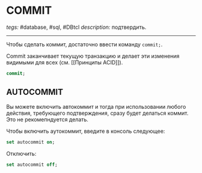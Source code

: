 # COMMIT
*tegs:* #database, #sql, #DBtcl 
*description:* подтвердить.

---

Чтобы сделать коммит, достаточно ввести команду `commit;`.

Commit заканчивает текущую транзакцию и делает эти изменения видимыми для всех (см. [[Принципы ACID]]).

```sql
commit;
```

## AUTOCOMMIT
Вы можете включить автокоммит и тогда при использовании любого действия, требующего подтверждения, сразу будет делаться коммит. Это не рекомепндуется делать.

Чтобы включить аутокоммит, введите в консоль следующее:
```sql
set autocommit on;
```

Отключить:
```sql
set autocommit off;
```

